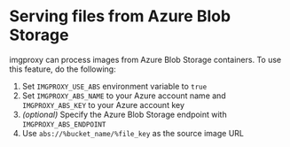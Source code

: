 # Serving files from Azure Blob Storage

imgproxy can process images from Azure Blob Storage containers. To use this feature, do the following:

1. Set `IMGPROXY_USE_ABS` environment variable to `true`
2. Set `IMGPROXY_ABS_NAME` to your Azure account name and `IMGPROXY_ABS_KEY` to your Azure account key
4. _(optional)_ Specify the Azure Blob Storage endpoint with `IMGPROXY_ABS_ENDPOINT`
4. Use `abs://%bucket_name/%file_key` as the source image URL
